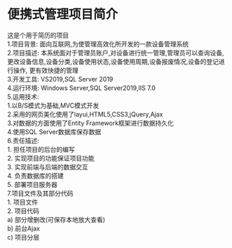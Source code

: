 # 便携式管理项目简介
这是个用于简历的项目
</br>1.项目背景:
面向互联网,为使管理高效化所开发的一款设备管理系统
</br>2.项目描述:
本系统面对于管理员账户,对设备进行统一管理,管理员可以查询设备,更改设备信息,设备分类,设备使用状态,设备使用周期,设备报废情况,设备的登记进行操作,
更有效快捷的管理
</br>3.开发工具:
VS2019,SQL Server 2019
</br>4.运行环境:
Windows Server,SQL Server2019,IIS 7.0
</br>5.运用技术:
</br>1.以B/S模式为基础,MVC模式开发
</br>2.采用的网页美化使用了layui,HTML5,CSS3,jQuery,Ajax
</br>3.对数据的方面使用了Entity Framework框架进行数据持久化
</br>4.使用SQL Server数据库保存数据
</br>6.责任描述:
</br>1. 担任项目的后台的编写
</br>2. 实现项目的功能保证项目功能
</br>3. 实现前端与后端的数据交互
</br>4. 负责数据库的搭建
</br>5. 部署项目服务器
</br>7.项目文件及其部分代码
</br>1. 项目文件
</br>2. 项目代码
</br>    a) 部分增删改(可保存本地放大查看)
</br>    b) 前台Ajax
</br>    c) 项目分层
